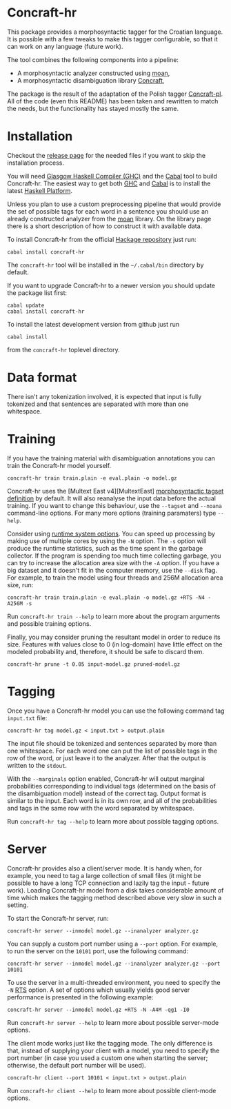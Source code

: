 Concraft-hr
===========

This package provides a morphosyntactic tagger for the Croatian language.
It is possible with a few tweaks to make this tagger configurable, so that it can work on any language (future work).

The tool combines the following components into a pipeline:
* A morphosyntactic analyzer constructed using [moan][moan],
* A morphosyntactic disambiguation library [Concraft][concraft],

The package is the result of the adaptation of the Polish tagger [Concraft-pl][concraft-pl]. All of the code (even this README) has been taken and rewritten to match the needs, but the functionality has stayed mostly the same.

Installation
============

Checkout the [release page](https://github.com/vjeranc/concraft-hr/releases/tag/v0.1.0.0) for the needed files if you want to skip the installation process.

You will need [Glasgow Haskell Compiler (GHC)][ghc] and the [Cabal][cabal] tool to build Concraft-hr.  The easiest way to get both [GHC][ghc] and [Cabal][cabal] is to install the latest [Haskell Platform][haskell-platform].

Unless you plan to use a custom preprocessing pipeline that would provide the set of possible tags for each word in a sentence you should use an already constructed analyzer from the [moan][moan] library. On the library page there is a short description of how to construct it with available data.

To install Concraft-hr from the official [Hackage repository][hackage-repo] just run:

    cabal install concraft-hr

The `concraft-hr` tool will be installed in the `~/.cabal/bin` directory by default.

If you want to upgrade Concraft-hr to a newer version you should update the package list first:

    cabal update
    cabal install concraft-hr

To install the latest development version from github just run

    cabal install

from the `concraft-hr` toplevel directory.


Data format
===========

There isn't any tokenization involved, it is expected that input is fully tokenized and that sentences are separated with more than one whitespace.


Training
========

If you have the training material with disambiguation annotations you can train the Concraft-hr model yourself.

    concraft-hr train train.plain -e eval.plain -o model.gz

Concraft-hr uses the [Multext East v4][MultextEast] [morphosyntactic tagset definition](config/tagset.cfg) by default.  It will also reanalyse the input data before the actual training.  If you want to change this behaviour, use the `--tagset` and `--noana` command-line options. For many more options (training paramaters) type `--help`.

Consider using [runtime system options][ghc-rts].  You can speed up processing
by making use of multiple cores by using the `-N` option.  The `-s` option will
produce the runtime statistics, such as the time spent in the garbage collector.
If the program is spending too much time collecting garbage, you can try to
increase the allocation area size with the `-A` option.  If you have a big
dataset and it doesn't fit in the computer memory, use the `--disk` flag.
For example, to train the model using four threads and 256M allocation area
size, run:

    concraft-hr train train.plain -e eval.plain -o model.gz +RTS -N4 -A256M -s

Run `concraft-hr train --help` to learn more about the program arguments and
possible training options.

Finally, you may consider pruning the resultant model in order to reduce its size.
Features with values close to 0 (in log-domain) have little effect on the modeled
probability and, therefore, it should be safe to discard them.

    concraft-hr prune -t 0.05 input-model.gz pruned-model.gz


Tagging
=======

Once you have a Concraft-hr model you can use the following command tag `input.txt` file:

    concraft-hr tag model.gz < input.txt > output.plain

The input file should be tokenized and sentences separated by more than one whitespace. For each word one can put the list of possible tags in the row of the word, or just leave it to the analyzer. After that the output is written to the ```stdout```.

With the `--marginals` option enabled, Concraft-hr will output marginal probabilities corresponding to individual tags (determined on the basis of the disambiguation model) instead of the correct tag. Output format is similar to the input. Each word is in its own row, and all of the probabilities and tags in the same row with the word separated by whitespace.

Run `concraft-hr tag --help` to learn more about possible tagging options.


Server
======

Concraft-hr provides also a client/server mode.  It is handy when, for example,
you need to tag a large collection of small files (it might be possible to have a long TCP connection and lazily tag the input - future work). Loading Concraft-hr model from a disk takes considerable amount of time which makes the tagging method described above very slow in such a setting.

To start the Concraft-hr server, run:

    concraft-hr server --inmodel model.gz --inanalyzer analyzer.gz

You can supply a custom port number using a `--port` option.  For example,
to run the server on the `10101` port, use the following command:

    concraft-hr server --inmodel model.gz --inanalyzer analyzer.gz --port 10101

To use the server in a multi-threaded environment, you need to specify the
`-N` [RTS][ghc-rts] option.  A set of options which usually yields good
server performance is presented in the following example:

    concraft-hr server --inmodel model.gz +RTS -N -A4M -qg1 -I0

Run `concraft-hr server --help` to learn more about possible server-mode options.

The client mode works just like the tagging mode.  The only difference is that, instead of supplying your client with a model, you need to specify the port number (in case you used a custom one when starting the server; otherwise, the default port number will be used).

    concraft-hr client --port 10101 < input.txt > output.plain

Run `concraft-hr client --help` to learn more about possible client-mode options.


[concraft]: https://github.com/kawu/concraft "Concraft"
[concraft-pl]: https://github.com/kawu/concraft-pl "Concraft-pl"
[hackage-repo]: http://hackage.haskell.org/package/concraft-hr "Concraft-hr Hackage repository"
[moan]: https://github.com/vjeranc/moan "moan"
[ghc]: http://www.haskell.org/ghc "Glasgow Haskell Compiler"
[ghc-rts]: http://www.haskell.org/ghc/docs/latest/html/users_guide/runtime-control.html "GHC runtime system options"
[cabal]: http://www.haskell.org/cabal "Cabal"
[haskell-platform]: http://www.haskell.org/platform "Haskell Platform"

